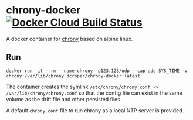 # chrony-docker [![Docker Cloud Build Status](https://img.shields.io/docker/cloud/build/dcroper/chrony-docker)](https://hub.docker.com/r/dcroper/chrony-docker)

A docker container for [chrony](https://chrony.tuxfamily.org) based on alpine linux.

## Run

    docker run -it --rm --name chrony -p123:123/udp --cap-add SYS_TIME -v chrony:/var/lib/chrony dcroper/chrony-docker:latest

The container creates the symlink `/etc/chrony/chrony.conf -> /var/lib/chrony/chrony.conf` so that the config file can exist in the same volume as the drift file and other persisted files.

A default `chrony.conf` file to run chrony as a local NTP server is provided.

